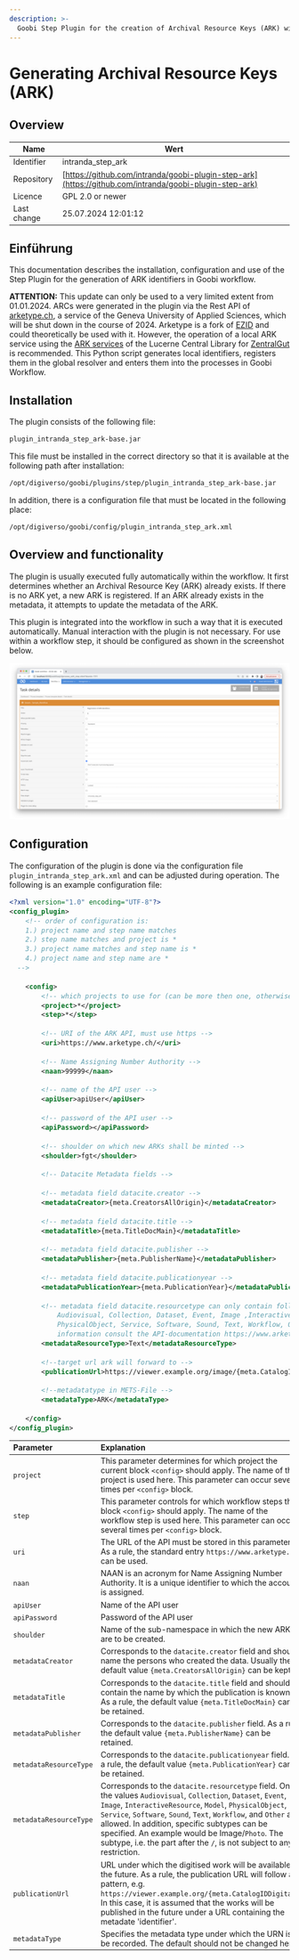 ```yaml
---
description: >-
  Goobi Step Plugin for the creation of Archival Resource Keys (ARK) with metadata according to the DataCite schema.
---
```


# Generating Archival Resource Keys (ARK)

## Overview

Name                     | Wert
-------------------------|-----------
Identifier               | intranda_step_ark
Repository               | [https://github.com/intranda/goobi-plugin-step-ark](https://github.com/intranda/goobi-plugin-step-ark)
Licence              | GPL 2.0 or newer 
Last change    | 25.07.2024 12:01:12


## Einführung
This documentation describes the installation, configuration and use of the Step Plugin for the generation of ARK identifiers in Goobi workflow.

**ATTENTION:** This update can only be used to a very limited extent from 01.01.2024. ARCs were generated in the plugin via the Rest API of [arketype.ch](https://arketype.ch), a service of the Geneva University of Applied Sciences, which will be shut down in the course of 2024. Arketype is a fork of [EZID](https://github.com/CDLUC3/ezid) and could theoretically be used with it. However, the operation of a local ARK service using the [ARK services](https://gitlab.com/zhbluzern/zentralgut-ark-service) of the Lucerne Central Library for [ZentralGut](https://zentralgut.ch) is recommended. This Python script generates local identifiers, registers them in the global resolver and enters them into the processes in Goobi Workflow. 


## Installation
The plugin consists of the following file:

```bash
plugin_intranda_step_ark-base.jar
```

This file must be installed in the correct directory so that it is available at the following path after installation:

```bash
/opt/digiverso/goobi/plugins/step/plugin_intranda_step_ark-base.jar
```

In addition, there is a configuration file that must be located in the following place:

```bash
/opt/digiverso/goobi/config/plugin_intranda_step_ark.xml
```


## Overview and functionality
The plugin is usually executed fully automatically within the workflow. It first determines whether an Archival Resource Key (ARK) already exists. If there is no ARK yet, a new ARK is registered. If an ARK already exists in the metadata, it attempts to update the metadata of the ARK.

This plugin is integrated into the workflow in such a way that it is executed automatically. Manual interaction with the plugin is not necessary. For use within a workflow step, it should be configured as shown in the screenshot below.

![Integration of the plugin into the workflow](images/goobi-plugin-step-ark_screen1_en.png)


## Configuration
The configuration of the plugin is done via the configuration file `plugin_intranda_step_ark.xml` and can be adjusted during operation. The following is an example configuration file:

```xml
<?xml version="1.0" encoding="UTF-8"?>
<config_plugin>
	<!-- order of configuration is:
    1.) project name and step name matches
    2.) step name matches and project is *
    3.) project name matches and step name is *
    4.) project name and step name are *
  -->

	<config>
		<!-- which projects to use for (can be more then one, otherwise use *) -->
		<project>*</project>
		<step>*</step>

		<!-- URI of the ARK API, must use https -->
		<uri>https://www.arketype.ch/</uri>

		<!-- Name Assigning Number Authority -->
		<naan>99999</naan>

		<!-- name of the API user -->
		<apiUser>apiUser</apiUser>

		<!-- password of the API user -->
		<apiPassword></apiPassword>

		<!-- shoulder on which new ARKs shall be minted -->
		<shoulder>fgt</shoulder>

		<!-- Datacite Metadata fields -->

		<!-- metadata field datacite.creator -->
		<metadataCreator>{meta.CreatorsAllOrigin}</metadataCreator>

		<!-- metadata field datacite.title -->
		<metadataTitle>{meta.TitleDocMain}</metadataTitle>

		<!-- metadata field datacite.publisher -->
		<metadataPublisher>{meta.PublisherName}</metadataPublisher>

		<!-- metadata field datacite.publicationyear -->
		<metadataPublicationYear>{meta.PublicationYear}</metadataPublicationYear>

		<!-- metadata field datacite.resourcetype can only contain following values:
			Audiovisual, Collection, Dataset, Event, Image ,InteractiveResource, Model,
			PhysicalObject, Service, Software, Sound, Text, Workflow, Other. For more
			information consult the API-documentation https://www.arketype.ch/doc/api -->
		<metadataResourceType>Text</metadataResourceType>

		<!--target url ark will forward to -->
		<publicationUrl>https://viewer.example.org/image/{meta.CatalogIDDigital}</publicationUrl>

		<!--metadatatype in METS-File -->
		<metadataType>ARK</metadataType>

	</config>
</config_plugin>
```

| Parameter | Explanation |
| :--- | :--- |
| `project` | This parameter determines for which project the current block `<config>` should apply. The name of the project is used here. This parameter can occur several times per `<config>` block. |
| `step` | This parameter controls for which workflow steps the block `<config>` should apply. The name of the workflow step is used here. This parameter can occur several times per `<config>` block. |
| `uri` | The URL of the API must be stored in this parameter. As a rule, the standard entry `https://www.arketype.ch` can be used.  |
| `naan` | NAAN is an acronym for Name Assigning Number Authority. It is a unique identifier to which the account is assigned. |
| `apiUser` |  Name of the API user |
| `apiPassword` | Password of the API user |
| `shoulder` | Name of the sub-namespace in which the new ARKs are to be created. |
| `metadataCreator` | Corresponds to the `datacite.creator` field and should name the persons who created the data. Usually the default value `{meta.CreatorsAllOrigin}` can be kept.  |
| `metadataTitle` | Corresponds to the `datacite.title` field and should contain the name by which the publication is known. As a rule, the default value `{meta.TitleDocMain}` can be retained. |
| `metadataPublisher` | Corresponds to the `datacite.publisher` field. As a rule, the default value `{meta.PublisherName}` can be retained. |
| `metadataResourceType` | Corresponds to the `datacite.publicationyear` field. As a rule, the default value `{meta.PublicationYear}` can be retained. |
| `metadataResourceType`   | Corresponds to the `datacite.resourcetype` field. Only the values `Audiovisual`, `Collection`, `Dataset`, `Event`, `Image`, `InteractiveResource`, `Model`, `PhysicalObject`, `Service`, `Software`, `Sound`, `Text`, `Workflow`, and `Other` are allowed. In addition, specific subtypes can be specified. An example would be Image/`Photo`. The subtype, i.e. the part after the `/`, is not subject to any restriction.|
| `publicationUrl`   | URL under which the digitised work will be available in the future. As a rule, the publication URL will follow a pattern, e.g. `https://viewer.example.org/{meta.CatalogIDDigital}`. In this case, it is assumed that the works will be published in the future under a URL containing the metadate 'identifier'. |
| `metadataType`  | Specifies the metadata type under which the URN is to be recorded. The default should not be changed here.  |